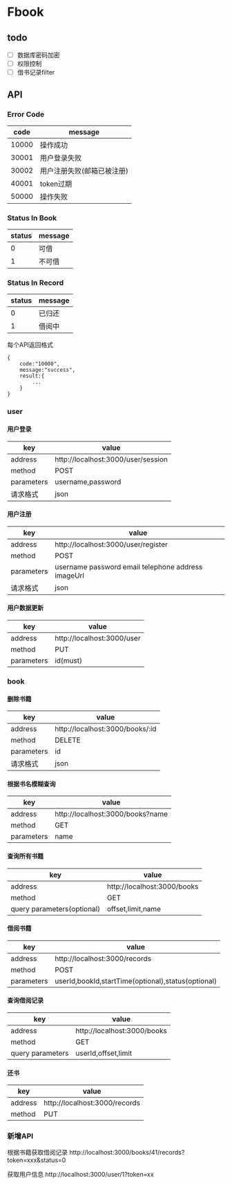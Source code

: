 # Fbook
## todo
- [ ] 数据库密码加密
- [ ] 权限控制
- [ ] 借书记录filter

## API
### Error Code

code | message
---|---
10000 | 操作成功
30001 | 用户登录失败
30002 | 用户注册失败(邮箱已被注册)
40001 | token过期
50000 | 操作失败

### Status In Book
status | message
---|---
0 | 可借
1 | 不可借

### Status In Record
status | message
---|---
0 | 已归还
1 | 借阅中

每个API返回格式
```
{
    code:"10000",
    message:"success",
    result:{
        ...
    }
}
```


### user
#### 用户登录
key  | value
---|---
address | http://localhost:3000/user/session
method | POST
parameters|username,password
请求格式|json
#### 用户注册
key | value
---|---
address | http://localhost:3000/user/register
method | POST
parameters | username password email telephone address imageUrl
请求格式 | json
#### 用户数据更新
key | value
---|---
address | http://localhost:3000/user
method | PUT
parameters | id(must)


### book
#### 删除书籍
key  | value
---|---
address | http://localhost:3000/books/:id
method | DELETE
parameters|id
请求格式|json


#### 根据书名模糊查询
key  | value
---|---
address | http://localhost:3000/books?name
method | GET
parameters|name


#### 查询所有书籍
key  | value
---|---
address | http://localhost:3000/books
method | GET
query parameters(optional)|offset,limit,name

#### 借阅书籍
key | value
---|---
address | http://localhost:3000/records
method | POST
parameters | userId,bookId,startTime(optional),status(optional)

#### 查询借阅记录
key | value
---|---
address | http://localhost:3000/books
method | GET
query parameters | userId,offset,limit


#### 还书
key | value
---|---
address | http://localhost:3000/records
method | PUT

### 新增API
根据书籍获取借阅记录
http://localhost:3000/books/41/records?token=xxx&status=0

获取用户信息
http://localhost:3000/user/1?token=xx

